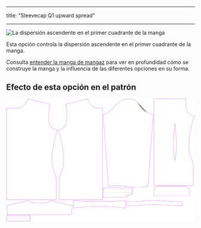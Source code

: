 - - -
title: "Sleevecap Q1 upward spread"
- - -

![La dispersión ascendente en el primer cuadrante de la manga](./sleevecapq1spread2.svg)

Esta opción controla la dispersión ascendente en el primer cuadrante de la manga.

<Tip>

Consulta [entender la manga de mangaz](/docs/patterns/brian/options#understanding-the-sleevecap) para ver
en profundidad cómo se construye la manga y la influencia de las diferentes opciones en su forma.

</Tip>

## Efecto de esta opción en el patrón

![Esta imagen muestra el efecto de esta opción superponiendo varias variantes que tienen un valor diferente para esta opción](simon_sleevecapq1spread2_sample.svg "Effect of this option on the pattern")

